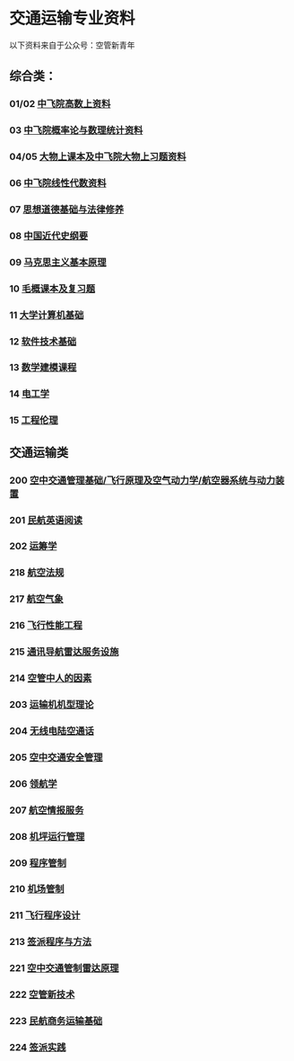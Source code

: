 # 交通运输专业资料

以下资料来自于公众号：空管新青年

## 综合类：

### 01/02 [中飞院高数上资料](01/01.md)

### 03 [中飞院概率论与数理统计资料](03/03.md)

### 04/05 [大物上课本及中飞院大物上习题资料](04/04.md)

### 06 [中飞院线性代数资料](06/06.md)

### 07 [思想道德基础与法律修养](07/07.md)

### 08 [中国近代史纲要](08/08.md)

### 09 [马克思主义基本原理](09/09.md)

### 10 [毛概课本及复习题](10/10.md)

### 11 [大学计算机基础](11.md)

### 12 [软件技术基础](12.md)

### 13 [数学建模课程](13.md)

### 14 [电工学](14.md)

### 15 [工程伦理](15.md)

## 交通运输类

### 200 [空中交通管理基础/飞行原理及空气动力学/航空器系统与动力装置](200.md)

### 201 [民航英语阅读](201.md)

### 202 [运筹学](202.md)

### 218 [航空法规](218.md)

### 217 [航空气象](217.md)

### 216 [飞行性能工程](216.md)

### 215 [通讯导航雷达服务设施](215.md)

### 214 [空管中人的因素](214.md)

### 203 [运输机机型理论](203.md)

### 204 [无线电陆空通话](204.md)

### 205 [空中交通安全管理](205.md)

### 206 [领航学](206.md)

### 207 [航空情报服务](207.md)

### 208 [机坪运行管理](208.md)

### 209 [程序管制](209.md)

### 210 [机场管制](210.md)

### 211 [飞行程序设计](211.md)

### 213 [签派程序与方法](213.md)

### 221 [空中交通管制雷达原理](221.md)

### 222 [空管新技术](222.md)

### 223 [民航商务运输基础](223.md)

### 224 [签派实践](224.md)
